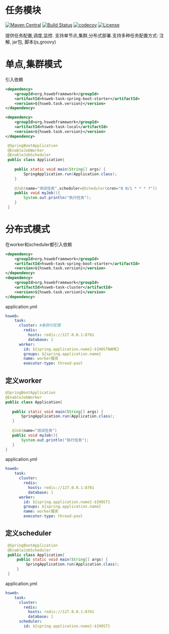 # 任务模块
[![Maven Central](https://img.shields.io/maven-central/v/org.hswebframework/hsweb-task.svg)](http://search.maven.org/#search%7Cga%7C1%7Corg.hswebframework/hsweb-task)
[![Build Status](https://travis-ci.org/hs-web/hsweb-task.svg?branch=master)](https://travis-ci.org/hs-web/hsweb-task)
[![codecov](https://codecov.io/gh/hs-web/hsweb-task/branch/master/graph/badge.svg)](https://codecov.io/gh/hs-web/hsweb-task)
[![License](https://img.shields.io/badge/license-Apache%202-4EB1BA.svg?style=flat-square)](https://www.apache.org/licenses/LICENSE-2.0.html)



提供任务配置,调度,监控. 支持单节点,集群,分布式部署.支持多种任务配置方式: 
注解, jar包, 脚本(js,groovy)

# 单点,集群模式

引入依赖
```xml
<dependency>
    <groupId>org.hswebframework</groupId>
    <artifactId>hsweb-task-spring-boot-starter</artifactId>
    <version>${hsweb.task.version}</version>
</dependency>

<dependency>
    <groupId>org.hswebframework</groupId>
    <artifactId>hsweb-task-local</artifactId>
    <version>${hsweb.task.version}</version>
</dependency>
```

```java
 @SpringBootApplication
 @EnableJobWorker
 @EnableJobScheduler
 public class Application{
    
    public static void main(String[] args) {
        SpringApplication.run(Application.class);
    }
         
    @Job(name="测试任务",scheduler=@Scheduler(cron="0 0/1 * * * ?"))
    public void myJob(){
        System.out.println("执行任务");
    }
 }
```
 
# 分布式模式
 
在worker和scheduler都引入依赖

```xml
<dependency>
    <groupId>org.hswebframework</groupId>
    <artifactId>hsweb-task-spring-boot-starter</artifactId>
    <version>${hsweb.task.version}</version>
</dependency>
<dependency>
    <groupId>org.hswebframework</groupId>
    <artifactId>hsweb-task-cluster</artifactId>
    <version>${hsweb.task.version}</version>
</dependency>
```
 
application.yml

```yaml
hsweb: 
    task:
      cluster: #集群时配置
        redis:
          hosts: redis://127.0.0.1:8761
          database: 1
      worker:
        id: ${spring.application.name}-${HOSTNAME}
        groups: ${spring.application.name}
        name: worker服务
        executor-type: thread-pool
```

 ## 定义worker
 
 ```java
 @SpringBootApplication
 @EnableJobWorker
 public class Application{
    
    public static void main(String[] args) {
        SpringApplication.run(Application.class);
    }
         
    @Job(name="测试任务")
    public void myJob(){
        System.out.println("执行任务");
    }
 }
```

application.yml

```yaml
hsweb: 
    task:
      cluster:
        redis:
          hosts: redis://127.0.0.1:8761
          database: 1
      worker:
        id: ${spring.application.name}-${HOST}
        groups: ${spring.application.name}
        name: worker服务
        executor-type: thread-pool
```

## 定义scheduler

```java
 @SpringBootApplication
 @EnableJobScheduler
 public class Application{
     public static void main(String[] args) {
         SpringApplication.run(Application.class);
     }
 }

```

application.yml
```yaml
hsweb: 
    task:
      cluster:
        redis:
          hosts: redis://127.0.0.1:8761
          database: 1
      scheduler:
        id: ${spring.application.name}-${HOST}
```